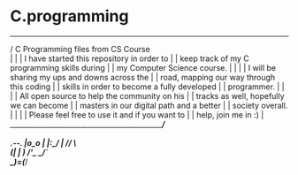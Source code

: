 # C.programming
 ________________________________________________
/ C Programming files from CS Course             \
|                                                |
| I have started this repository in order to     |
| keep track of my C programming skills during   |
| my Computer Science course.                    |
|                                                |
| I will be sharing my ups and downs across the  |
| road, mapping our way through this coding      |
| skills in order to become a fully developed    |
| programmer.                                    |
|                                                |
| All open source to help the community on his   |
| tracks as well, hopefully we can become        |
| masters in our digital path and a better       |
| society overall.                               |
|                                                |
| Please feel free to use it and if you want to  |
| help, join me in :)                            |
\________________________________________________/
        \
         \
         .--.
        |o_o |
        |:_/ |
       //   \ \
      (|     | )
     /'\_   _/`\
     \___)=(___/

